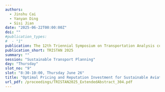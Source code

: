 ```yaml
---
authors:
  - Jinshu Cai
  - Yanyan Ding
  - Sisi Jian
date: "2025-06-22T00:00:00Z"
doi: ""
#publication_types:
#  - "1"
publication: The 12th Triennial Symposium on Transportation Analysis conference
publication_short: TRISTAN 2025
summary: ""
session: "Sustainable Transport Planning"
day: "Thursday"
slot_no: "9"
slot: "8:30-10:00, Thursday June 26"
title: "Optimal Pricing and Reputation Investment for Sustainable Aviation Fuel with Herd Effects and Heterogeneous Customers"
url_pdf: /proceedings/TRISTAN2025_ExtendedAbstract_304.pdf
---
```

